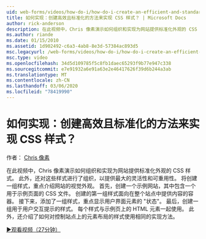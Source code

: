 ```yaml
---
uid: web-forms/videos/how-do-i/how-do-i-create-an-efficient-and-standardized-approach-for-implementing-css-styles
title: 如何实现：创建高效且标准化的方法来实现 CSS 样式？ | Microsoft Docs
author: rick-anderson
description: 在此视频中，Chris 像素演示如何组织和实现为网站提供标准化外观的 CSS 样式。 此外，样式为 。
ms.author: riande
ms.date: 01/15/2010
ms.assetid: 1d902492-c6a3-4ab8-8e3d-57384ac893d5
msc.legacyurl: /web-forms/videos/how-do-i/how-do-i-create-an-efficient-and-standardized-approach-for-implementing-css-styles
msc.type: video
ms.openlocfilehash: 34d5d109785f5c8fb1daec65293f9b77e947c338
ms.sourcegitcommit: e7e91932a6e91a63e2e46417626f39d6b244a3ab
ms.translationtype: MT
ms.contentlocale: zh-CN
ms.lasthandoff: 03/06/2020
ms.locfileid: "78419990"
---
```

# <a name="how-do-i-create-an-efficient-and-standardized-approach-for-implementing-css-styles"></a>如何实现：创建高效且标准化的方法来实现 CSS 样式？

作者： [Chris 像素](https://twitter.com/chrispels)

在此视频中，Chris 像素演示如何组织和实现为网站提供标准化外观的 CSS 样式。 此外，还对这些样式进行了组织，以提供最大的灵活性和可重用性。 将创建一组样式，重点介绍网站的视觉外观。 首先，创建一个示例网站，其中包含一个用于示例页面的 CSS 文件。 创建的第一组样式面向在整个站点中提供内容的容器。 接下来，添加了一组样式，重点显示用户界面元素的 "状态"。 最后，创建一组用于用户交互提示的样式。 每个样式与示例页上的 HTML 元素一起使用。 此外，还介绍了如何对控制站点上的元素布局的样式使用相同的实现方法。

[&#9654;观看视频（27分钟）](https://channel9.msdn.com/Blogs/ASP-NET-Site-Videos/how-do-i-create-an-efficient-and-standardized-approach-for-implementing-css-styles)
